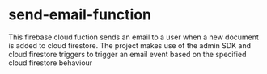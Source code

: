 # send-email-function

This firebase cloud fuction sends an email to a user when a new document is added to cloud firestore. The project makes use of the admin SDK and cloud firestore triggers to trigger an email event based on the specified cloud firestore behaviour
